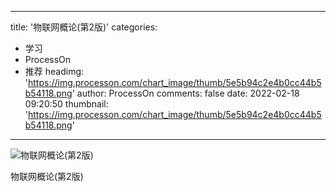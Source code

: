 
---
title: '物联网概论(第2版)'
categories: 
 - 学习
 - ProcessOn
 - 推荐
headimg: 'https://img.processon.com/chart_image/thumb/5e5b94c2e4b0cc44b5b54118.png'
author: ProcessOn
comments: false
date: 2022-02-18 09:20:50
thumbnail: 'https://img.processon.com/chart_image/thumb/5e5b94c2e4b0cc44b5b54118.png'
---

<div>   
<img class="thumb" alt="物联网概论(第2版)" src="https://img.processon.com/chart_image/thumb/5e5b94c2e4b0cc44b5b54118.png" referrerpolicy="no-referrer">
<p>物联网概论(第2版)</p>  
</div>
            